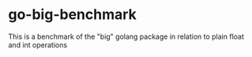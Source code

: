 # go-big-benchmark
This is a benchmark of the "big" golang package in relation to plain float and int operations
